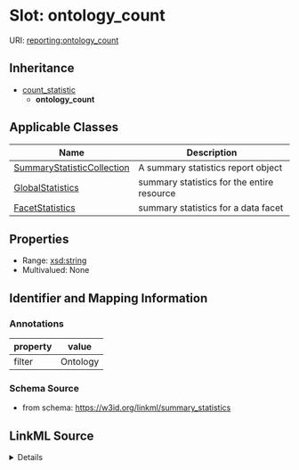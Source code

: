 # Slot: ontology_count

URI: [reporting:ontology_count](https://w3id.org/linkml/reportontology_count)




## Inheritance

* [count_statistic](count_statistic.md)
    * **ontology_count**





## Applicable Classes

| Name | Description |
| --- | --- |
[SummaryStatisticCollection](SummaryStatisticCollection.md) | A summary statistics report object
[GlobalStatistics](GlobalStatistics.md) | summary statistics for the entire resource
[FacetStatistics](FacetStatistics.md) | summary statistics for a data facet






## Properties

* Range: [xsd:string](http://www.w3.org/2001/XMLSchema#string)
* Multivalued: None







## Identifier and Mapping Information





### Annotations

| property | value |
| --- | --- |
| filter | Ontology |



### Schema Source


* from schema: https://w3id.org/linkml/summary_statistics




## LinkML Source

<details>
```yaml
name: ontology_count
annotations:
  filter:
    tag: filter
    value: Ontology
from_schema: https://w3id.org/linkml/summary_statistics
rank: 1000
is_a: count_statistic
alias: ontology_count
owner: SummaryStatisticCollection
domain_of:
- SummaryStatisticCollection
range: string

```
</details>